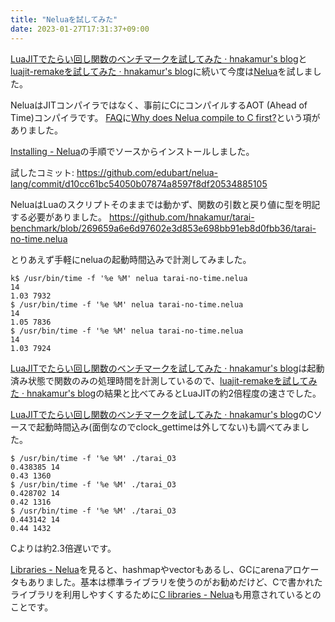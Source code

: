 ```yaml
---
title: "Neluaを試してみた"
date: 2023-01-27T17:31:37+09:00
---
```


[LuaJITでたらい回し関数のベンチマークを試してみた · hnakamur's blog](/blog/2022/12/28/tried-tarai-benchmark-with-luajit/)と[luajit-remakeを試してみた · hnakamur's blog](/blog/2022/12/28/tried-luajit-remake/)に続いて今度は[Nelua](https://nelua.io/)を試しました。

NeluaはJITコンパイラではなく、事前にCにコンパイルするAOT (Ahead of Time)コンパイラです。
[FAQ](https://nelua.io/faq/)に[Why does Nelua compile to C first?](https://nelua.io/faq/#why-does-nelua-compile-to-c-first)という項がありました。

[Installing - Nelua](https://nelua.io/installing/)の手順でソースからインストールしました。

試したコミット: https://github.com/edubart/nelua-lang/commit/d10cc61bc54050b07874a8597f8df20534885105


NeluaはLuaのスクリプトそのままでは動かず、関数の引数と戻り値に型を明記する必要がありました。
https://github.com/hnakamur/tarai-benchmark/blob/269659a6e6d97602e3d853e698bb91eb8d0fbb36/tarai-no-time.nelua

とりあえず手軽にneluaの起動時間込みで計測してみました。

```
k$ /usr/bin/time -f '%e %M' nelua tarai-no-time.nelua
14
1.03 7932
$ /usr/bin/time -f '%e %M' nelua tarai-no-time.nelua
14
1.05 7836
$ /usr/bin/time -f '%e %M' nelua tarai-no-time.nelua
14
1.03 7924
```

[LuaJITでたらい回し関数のベンチマークを試してみた · hnakamur's blog](/blog/2022/12/28/tried-tarai-benchmark-with-luajit/)は起動済み状態で関数のみの処理時間を計測しているので、[luajit-remakeを試してみた · hnakamur's blog](/blog/2022/12/28/tried-luajit-remake/)の結果と比べてみるとLuaJITの約2倍程度の速さでした。

[LuaJITでたらい回し関数のベンチマークを試してみた · hnakamur's blog](/blog/2022/12/28/tried-tarai-benchmark-with-luajit/)のCソースで起動時間込み(面倒なのでclock_gettimeは外してない)も調べてみました。

```
$ /usr/bin/time -f '%e %M' ./tarai_O3
0.438385 14
0.43 1360
$ /usr/bin/time -f '%e %M' ./tarai_O3
0.428702 14
0.42 1316
$ /usr/bin/time -f '%e %M' ./tarai_O3
0.443142 14
0.44 1432
```

Cよりは約2.3倍遅いです。

[Libraries - Nelua](https://nelua.io/libraries/)を見ると、hashmapやvectorもあるし、GCにarenaアロケータもありました。基本は標準ライブラリを使うのがお勧めだけど、Cで書かれたライブラリを利用しやすくするために[C libraries - Nelua](https://nelua.io/clibraries/)も用意されているとのことです。

